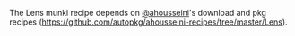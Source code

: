 The Lens munki recipe depends on [@ahousseini](https://github.com/ahousseini)'s download and pkg recipes (https://github.com/autopkg/ahousseini-recipes/tree/master/Lens).
